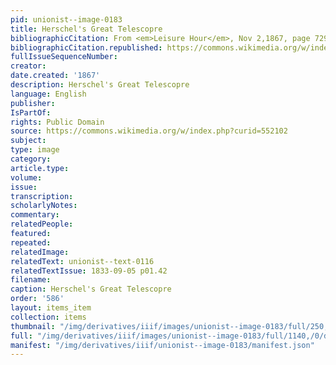 ```yaml
---
pid: unionist--image-0183
title: Herschel's Great Telescopre
bibliographicCitation: From <em>Leisure Hour</em>, Nov 2,1867, page 729, Public Domain
bibliographicCitation.republished: https://commons.wikimedia.org/w/index.php?curid=552102
fullIssueSequenceNumber: 
creator: 
date.created: '1867'
description: Herschel's Great Telescopre
language: English
publisher: 
IsPartOf: 
rights: Public Domain
source: https://commons.wikimedia.org/w/index.php?curid=552102
subject: 
type: image
category: 
article.type: 
volume: 
issue: 
transcription: 
scholarlyNotes: 
commentary: 
relatedPeople: 
featured: 
repeated: 
relatedImage: 
relatedText: unionist--text-0116
relatedTextIssue: 1833-09-05 p01.42
filename: 
caption: Herschel's Great Telescopre
order: '586'
layout: items_item
collection: items
thumbnail: "/img/derivatives/iiif/images/unionist--image-0183/full/250,/0/default.jpg"
full: "/img/derivatives/iiif/images/unionist--image-0183/full/1140,/0/default.jpg"
manifest: "/img/derivatives/iiif/unionist--image-0183/manifest.json"
---
```

